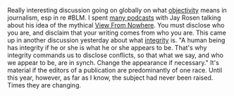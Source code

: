 Really interesting discussion going on globally on what <a href="https://www.npr.org/2020/06/09/873172499/the-debate-over-objectivity-in-journalism">objectivity</a> means in journalism, esp in re #BLM. I spent <a href="https://rebootnews.wordpress.com/">many podcasts</a> with Jay Rosen talking about his idea of the mythical <a href="https://en.wikipedia.org/wiki/View_from_nowhere">View From Nowhere</a>. You must disclose who you are, and disclaim that your writing comes from who you are. This came up in another discussion yesterday about what <a href="http://scripting.com/davenet/2001/01/08/whatIsIntegrity.html#3">integrity</a> is.  "A human being has integrity if he or she is what he or she appears to be. That's why integrity commands us to disclose conflicts, so that what we say, and who we appear to be, are in synch. Change the appearance if necessary." It's material if the editors of a publication are predominantly of one race. Until this year, however, as far as I know, the subject had never been raised. Times they are changing.  
